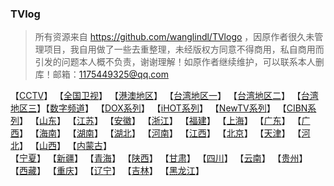 ### TVlog
> 所有资源来自 https://github.com/wanglindl/TVlogo ，因原作者很久未管理项目，我自用做了一些去重整理，未经版权方同意不得商用，私自商用而引发的问题本人概不负责，谢谢理解！如原作者继续维护，可以联系本人删库！邮箱：1175449325@qq.com
> 
【[CCTV](./md/央视.md)】     【[全国卫视](./md/全国卫视.md)】     【[港澳地区](./md/港澳地区.md)】     【[台湾地区一](./md/台湾频道一.md)】     【[台湾地区二](./md/台湾频道二.md)】     【[台湾地区三](./md/台湾频道三.md)】【[数字频道](./md/数字频道.md)】     【[DOX系列](./md/DOX系列.md)】     【[iHOT系列](./md/12.md)】     【[NewTV系列](./md/13.md)】     【[CIBN系列](./md/14.md)】     【[山东](./md/20.md)】     【[江苏](./md/21.md)】     【[安徽](./md/22.md)】     【[浙江](./md/23.md)】     【[福建](./md/24.md)】     【[上海](./md/25.md)】     【[广东](./md/26.md)】     【[广西](./md/27.md)】     【[海南](./md/28.md)】     【[湖南](./md/29.md)】     【[湖北](./md/30.md)】     【[河南](./md/31.md)】     【[江西](./md/32.md)】     【[北京](./md/33.md)】     【[天津](./md/34.md)】     【[河北](./md/35.md)】     【[山西](./md/36.md)】     【[内蒙古](./md/37.md)】          
【[宁夏](./md/38.md)】     【[新疆](./md/39.md)】    【[青海](./md/40.md)】     【[陕西](./md/41.md)】     【[甘肃](./md/42.md)】     【[四川](./md/43.md)】     【[云南](./md/44.md)】     【[贵州](./md/45.md)】     【[西藏](./md/46.md)】     【[重庆](./md/47.md)】     【[辽宁](./md/48.md)】     【[吉林](./md/49.md)】     【[黑龙江](./md/50.md)】
